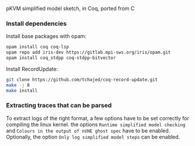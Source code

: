 pKVM simplified model sketch, in Coq, ported from C



### Install dependencies
Install base packages with opam:
```bash
opam install coq coq-lsp
opam repo add iris-dev https://gitlab.mpi-sws.org/iris/opam.git
opam install coq_stdpp coq-stdpp-bitvector
```

Install RecordUpdate:
```bash
git clone https://github.com/tchajed/coq-record-update.git
make -j 8
make install
```

### Extracting traces that can be parsed

To extract logs of the right format, a few options have to be set correctly for compiling the linux kernel.  the options `Runtime simplified model checking` and `Colours in the output of nVHE ghost spec` have to be enabled. Optionally, the option `Only log simplified model steps` can be enabled.
